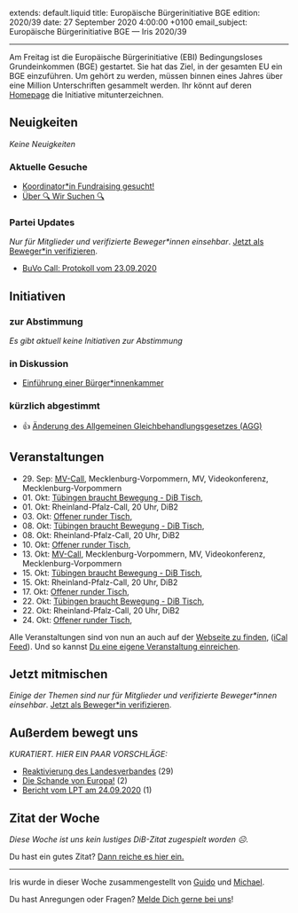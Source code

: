 
extends: default.liquid
title: Europäische Bürgerinitiative BGE
edition: 2020/39
date: 27 September 2020 4:00:00 +0100
email_subject: Europäische Bürgerinitiative BGE — Iris 2020/39

---
Am Freitag ist die Europäische Bürgerinitiative (EBI) Bedingungsloses Grundeinkommen (BGE) gestartet. Sie hat das Ziel, in der gesamten EU ein BGE einzuführen. Um gehört zu werden, müssen binnen eines Jahres über eine Million Unterschriften gesammelt werden. Ihr könnt auf deren [Homepage](https://www.ebi-grundeinkommen.de/) die Initiative mitunterzeichnen.

## Neuigkeiten

_Keine Neuigkeiten_

### Aktuelle Gesuche

 - [Koordinator*in Fundraising gesucht!](https://marktplatz.dib.de/t/koordinator-in-fundraising-gesucht/35505)
 - [Über 🔍 Wir Suchen 🔍](https://marktplatz.dib.de/t/ueber-wir-suchen/8837)

### Partei Updates

_Nur für Mitglieder und verifizierte Beweger\*innen einsehbar_. [Jetzt als Beweger\*in verifizieren](https://dib.de/bewegerin-werden/).

 - [BuVo Call: Protokoll vom 23.09.2020](https://marktplatz.dib.de/t/buvo-call-protokoll-vom-23-09-2020/35522)

## Initiativen

### zur Abstimmung
_Es gibt aktuell keine Initiativen zur Abstimmung_

### in Diskussion
 - [Einführung einer Bürger*innenkammer](https://abstimmen.dib.de/initiative/303-einfuhrung-einer-burgerinnenkammer)

### kürzlich abgestimmt

 - 👍 [Änderung des Allgemeinen Gleichbehandlungsgesetzes (AGG)](https://abstimmen.dib.de/initiative/301-anderung-des-allgemeinen-gleichbehandlungsgesetzes-agg)


## Veranstaltungen

 - 29.&nbsp;Sep: [MV-Call](https://dib.de/veranstaltungen/mv-call/), Mecklenburg-Vorpommern, MV, Videokonferenz, Mecklenburg-Vorpommern
 - 01.&nbsp;Okt: [Tübingen braucht Bewegung - DiB Tisch](https://dib.de/veranstaltungen/tuebingen-braucht-bewegung-dib-tisch-2-2020-10-01/), 
 - 01.&nbsp;Okt: Rheinland-Pfalz-Call, 20 Uhr, DiB2
 - 03.&nbsp;Okt: [Offener runder Tisch](https://dib.de/veranstaltungen/offener-runder-tisch-2020-10-03/), 
 - 08.&nbsp;Okt: [Tübingen braucht Bewegung - DiB Tisch](https://dib.de/veranstaltungen/tuebingen-braucht-bewegung-dib-tisch-2-2020-10-08/), 
 - 08.&nbsp;Okt: Rheinland-Pfalz-Call, 20 Uhr, DiB2
 - 10.&nbsp;Okt: [Offener runder Tisch](https://dib.de/veranstaltungen/offener-runder-tisch-2020-10-10/), 
 - 13.&nbsp;Okt: [MV-Call](https://dib.de/veranstaltungen/mv-call/), Mecklenburg-Vorpommern, MV, Videokonferenz, Mecklenburg-Vorpommern
 - 15.&nbsp;Okt: [Tübingen braucht Bewegung - DiB Tisch](https://dib.de/veranstaltungen/tuebingen-braucht-bewegung-dib-tisch-2-2020-10-15/),
 - 15.&nbsp;Okt: Rheinland-Pfalz-Call, 20 Uhr, DiB2 
 - 17.&nbsp;Okt: [Offener runder Tisch](https://dib.de/veranstaltungen/offener-runder-tisch-2020-10-17/), 
 - 22.&nbsp;Okt: [Tübingen braucht Bewegung - DiB Tisch](https://dib.de/veranstaltungen/tuebingen-braucht-bewegung-dib-tisch-2-2020-10-22/), 
 - 22.&nbsp;Okt: Rheinland-Pfalz-Call, 20 Uhr, DiB2
 - 24.&nbsp;Okt: [Offener runder Tisch](https://dib.de/veranstaltungen/offener-runder-tisch-2020-10-24/), 


Alle Veranstaltungen sind von nun an auch auf der [Webseite zu finden](https://dib.de/veranstaltungen/), ([iCal Feed](https://dib.de/?ical=1)). Und so kannst [Du eine eigene Veranstaltung einreichen](https://marktplatz.dib.de/t/eine-veranstaltung-auf-der-webseite-einreichen/21379).

## Jetzt mitmischen

_Einige der Themen sind nur für Mitglieder und verifizierte Beweger\*innen einsehbar_. [Jetzt als Beweger\*in verifizieren](https://dib.de/bewegerin-werden/).


## Außerdem bewegt uns

_KURATIERT. HIER EIN PAAR VORSCHLÄGE:_
 - [Reaktivierung des Landesverbandes](https://marktplatz.dib.de/t/reaktivierung-des-landesverbandes/35477) (29)
 - [Die Schande von Europa!](https://marktplatz.dib.de/t/die-schande-von-europa/35474) (2)
 - [Bericht vom LPT am 24.09.2020](https://marktplatz.dib.de/t/bericht-vom-lpt-am-24-09-2020/35536) (1)


## Zitat der Woche
_Diese Woche ist uns kein lustiges DiB-Zitat zugespielt worden ☹._

Du hast ein gutes Zitat? [Dann reiche es hier ein.](https://marktplatz.dib.de/t/lustige-dib-zitate/10175)


---

Iris wurde in dieser Woche zusammengestellt von [Guido](https://marktplatz.dib.de/u/Guido/) und [Michael](https://marktplatz.dib.de/u/MichaelVoss/).

Du hast Anregungen oder Fragen? [Melde Dich gerne bei uns](https://marktplatz.dib.de/t/neu-iris-die-woechtliche-zusammenfasssung-zum-sonntagsbrunch/10990)!

